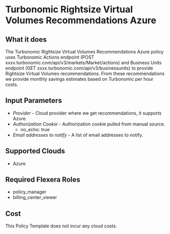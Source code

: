 # Turbonomic Rightsize Virtual Volumes Recommendations Azure

## What it does

The Turbonomic Rightsize Virtual Volumes Recommendations Azure policy uses Turbonomic Actions endpoint (POST xxxx.turbonomic.com/api/v3/markets/Market/actions) and Business Units endpoint (GET xxxx.turbonomic.com/api/v3/businessunits) to provide Rightsize Virtual Volumes recommendations. From these recommendations we provide monthly savings estimates based on Turbonomic per hour costs.

## Input Parameters

- *Provider* - Cloud provider where we get recommendations, it supports Azure.
- *Authorization Cookie* - Authorization cookie pulled from manual source.
  - no_echo: true
- *Email addresses to notify* - A list of email addresses to notify.

## Supported Clouds

- Azure

## Required Flexera Roles

- policy_manager
- billing_center_viewer

## Cost

This Policy Template does not incur any cloud costs.
